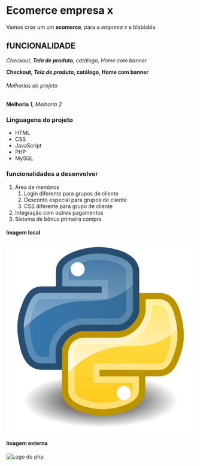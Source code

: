 # Ecomerce empresa x

Vamos criar um um **ecomerce**, para a _empresa x_ e blablabla

## fUNCIONALIDADE

_Checkout, **Tela de produto**, catálogo, Home com banner_

**Checkout, _Tela de produto_, catálogo, Home com banner**

###### Melhorias do projeto

**Melhoria 1**, _Melhoria 2_

### Linguagens do projeto

-   HTML
-   CSS
-   JavaScript
-   PHP
-   MySQL

### funcionalidades a desenvolver

1. Área de membros
    1. Login diferente para grupos de cliente
    2. Desconto especial para grupos de cliente
    3. CSS diferente para grupo de cliente
2. Integração com outros pagamentos
3. Sistema de bônus primeira compra

#### Imagem local

![logo do python](img/Python.svg.png)

#### Imagem externa

![Logo do php](https://upload.wikimedia.org/wikipedia/commons/thumb/2/27/PHP-logo.svg/800px-PHP-logo.svg.png)
